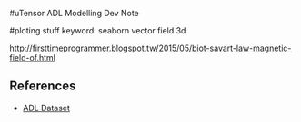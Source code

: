 #uTensor ADL Modelling Dev Note

#ploting stuff
keyword: seaborn vector field 3d

http://firsttimeprogrammer.blogspot.tw/2015/05/biot-savart-law-magnetic-field-of.html


## References
- [ADL Dataset](https://archive.ics.uci.edu/ml/datasets/Dataset+for+ADL+Recognition+with+Wrist-worn+Accelerometer#)